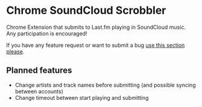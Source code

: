 Chrome SoundCloud Scrobbler
===========================

Chrome Extension that submits to Last.fm playing in SoundCloud music. Any participation is encouraged!

If you have any feature request or want to submit a bug [use this section please](https://github.com/uoziod/chrome-soundcloud-scrobbler/issues).

Planned features
----------------

-   Change artists and track names before submitting (and possible syncing between accounts)
-   Change timeout between start playing and submitting